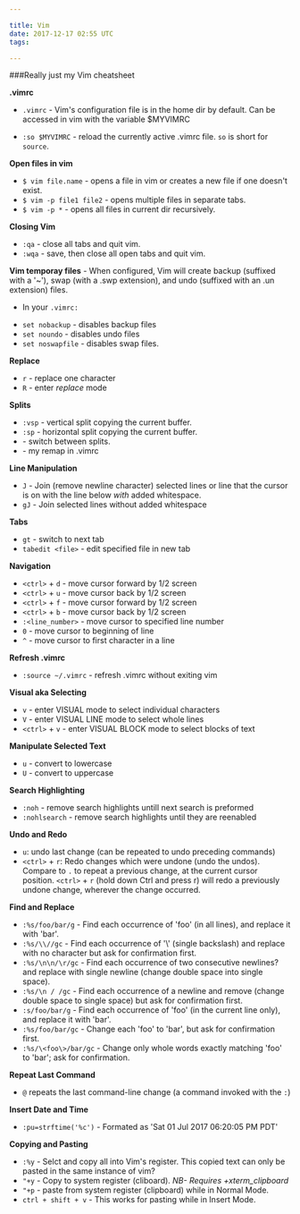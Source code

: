 ```yaml
---

title: Vim
date: 2017-12-17 02:55 UTC
tags:

---
```


###Really just my Vim cheatsheet

**.vimrc**

* `.vimrc` - Vim's configuration file is in the home dir by default. Can be accessed in vim with the variable $MYVIMRC

* `:so $MYVIMRC` - reload the currently active .vimrc file. `so` is short for `source`.


**Open files in vim**

* `$ vim file.name` - opens a file in vim or creates a new file if one doesn't exist.
* `$ vim -p file1 file2` - opens multiple files in separate tabs.
* `$ vim -p *` - opens all files in current dir recursively.


**Closing Vim**

* `:qa` - close all tabs and quit vim.
* `:wqa` - save, then close all open tabs and quit vim.


**Vim temporay files** - When configured, Vim will create backup (suffixed with a '~'), swap (with a .swp extension), and undo (suffixed with an .un extension) files.

- In your `.vimrc:`
* `set nobackup` - disables backup files
* `set noundo` - disables undo files
* `set noswapfile` - disables swap files.


**Replace**

* `r` - replace one character
* `R` - enter *replace* mode


**Splits**

* `:vsp` - vertical split copying the current buffer.
* `:sp` - horizontal split copying the current buffer.
* <C-W><C-W> - switch between splits.
* <C-J> - my remap in .vimrc


**Line Manipulation**

* `J` - Join (remove newline character) selected lines or line that the cursor is on with the line below *with* added whitespace.
* `gJ` - Join selected lines without added whitespace


**Tabs**

* `gt` - switch to next tab
* `tabedit <file>` - edit specified file in new tab

**Navigation**

* `<ctrl>` + `d` - move cursor forward by 1/2 screen
* `<ctrl>` + `u` - move cursor back by 1/2 screen
* `<ctrl>` + `f` - move cursor forward by 1/2 screen
* `<ctrl>` + `b` - move cursor back by 1/2 screen
* `:<line_number>` - move cursor to specified line number
* `0` - move cursor to beginning of line
* `^` - move cursor to first character in a line


**Refresh .vimrc**

* `:source ~/.vimrc` - refresh .vimrc without exiting vim


**Visual aka Selecting**

* `v` - enter VISUAL mode to select individual characters
* `V` - enter VISUAL LINE mode to select whole lines
* `<ctrl>` + `v` - enter VISUAL BLOCK mode to select blocks of text


**Manipulate Selected Text**

* `u` - convert to lowercase
* `U` - convert to uppercase


**Search Highlighting**

* `:noh` - remove search highlights untill next search is preformed
* `:nohlsearch` - remove search highlights until they are reenabled


**Undo and Redo**

* `u`: undo last change (can be repeated to undo preceding commands)
* `<ctrl>` + `r`: Redo changes which were undone (undo the undos). Compare to `.` to repeat a previous change, at the current cursor position. `<ctrl>` + `r` (hold down Ctrl and press r) will redo a previously undone change, wherever the change occurred.


**Find and Replace**

* `:%s/foo/bar/g` - Find each occurrence of 'foo' (in all lines), and replace it with 'bar'.
* `:%s/\\//gc` - Find each occurrence of '\\' (single backslash) and replace with no character but ask for confirmation first.
* `:%s/\n\n/\r/gc` - Find each occurrence of two consecutive newlines? and replace with single newline (change double space into single space).
* `:%s/\n / /gc` - Find each occurrence of a newline and remove (change double space to single space) but ask for confirmation first.
* `:s/foo/bar/g` - Find each occurrence of 'foo' (in the current line only), and replace it with 'bar'.
* `:%s/foo/bar/gc` - Change each 'foo' to 'bar', but ask for confirmation first.
* `:%s/\<foo\>/bar/gc` - Change only whole words exactly matching 'foo' to 'bar'; ask for confirmation.


**Repeat Last Command**

* `@` repeats the last command-line change (a command invoked with the `:`)


**Insert Date and Time**

* `:pu=strftime('%c')` - Formated as 'Sat 01 Jul 2017 06:20:05 PM PDT'


**Copying and Pasting**

* `:%y` - Selct and copy all into Vim's register. This copied text can only be pasted in the same instance of vim?
* `"+y` - Copy to system register (cliboard). *NB- Requires +xterm_clipboard*
* `"+p` - paste from system register (clipboard) while in Normal Mode.
* `ctrl + shift + v` - This works for pasting while in Insert Mode.
